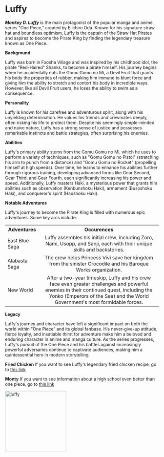 # Luffy

***Monkey D. Luffy*** is the main protagonist of the popular manga and anime series "One Piece," created by Eiichiro Oda. Known for his signature straw hat and boundless optimism, Luffy is the captain of the Straw Hat Pirates and aspires to become the Pirate King by finding the legendary treasure known as One Piece.

**Background**

Luffy was born in Foosha Village and was inspired by his childhood idol, the pirate "Red-Haired" Shanks, to become a pirate himself. His journey begins when he accidentally eats the Gomu Gomu no Mi, a Devil Fruit that grants his body the properties of rubber, making him immune to blunt force and giving him the ability to stretch and contort his body in incredible ways. However, like all Devil Fruit users, he loses the ability to swim as a consequence.

**Personality**

Luffy is known for his carefree and adventurous spirit, along with his unyielding determination. He values his friends and crewmates deeply, often risking his life to protect them. Despite his seemingly simple-minded and naive nature, Luffy has a strong sense of justice and possesses remarkable instincts and battle strategies, often surprising his enemies.

**Abilities**

Luffy's primary ability stems from the Gomu Gomu no Mi, which he uses to perform a variety of techniques, such as "Gomu Gomu no Pistol" (stretching his arm to punch from a distance) and "Gomu Gomu no Rocket" (propelling himself at high speeds). Over time, he learns to enhance his abilities further through rigorous training, developing advanced forms like Gear Second, Gear Third, and Gear Fourth, each significantly increasing his power and speed. Additionally, Luffy masters Haki, a mysterious power that grants him abilities such as observation (Kenbunshoku Haki), armament (Busoshoku Haki), and conqueror's spirit (Haoshoku Haki).

**Notable Adventures**

Luffy's journey to become the Pirate King is filled with numerous epic adventures. Some key arcs include:

<table>
  <tbody>
    <tr>
      <th>Adventures</th>
      <th align="center">Occurences</th>
    </tr>
    <tr>
      <td>East Blue Saga</td>
      <td align="center"> Luffy assembles his initial crew, including Zoro, Nami, Usopp, and Sanji, each with their unique skills and backstories.</td>
    </tr>
    <tr>
      <td>Alabasta Saga</td>
      <td align="center">The crew helps Princess Vivi save her kingdom from the sinister Crocodile and his Baroque Works organization.</td>
    </tr>
    <tr>
      <td>New World</td>
      <td align="center">After a two-year timeskip, Luffy and his crew face even greater challenges and powerful enemies in their continued quest, including the Yonko (Emperors of the Sea) and the World Government's most formidable forces.
</td>
    </tr>
  </tbody>
</table>

**Legacy**

Luffy's journey and character have left a significant impact on both the world within "One Piece" and its global fanbase. His never-give-up attitude, fierce loyalty, and insatiable thirst for adventure make him a beloved and enduring character in anime and manga culture. As the series progresses, Luffy's pursuit of the One Piece and his battles against increasingly powerful adversaries continue to captivate audiences, making him a quintessential hero in modern storytelling.

**Fried Chicken**
If you want to see Luffy's legendary fried chicken recipe, go to [this link](./onepiece/luffy.md)

**Monty**
If you want to see information about a high school even better than one piece, go to [this link](./onepiece/montyHS.md)


<img src="https://static.wikia.nocookie.net/onepiece/images/6/6d/Monkey_D._Luffy_Anime_Post_Timeskip_Infobox.png/revision/latest?cb=20240306200817" alt="luffy" width="200"/>